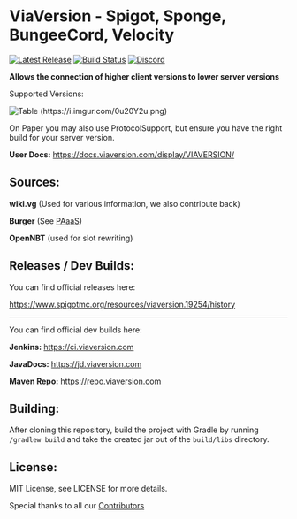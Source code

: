 # ViaVersion - Spigot, Sponge, BungeeCord, Velocity
[![Latest Release](https://img.shields.io/github/v/release/ViaVersion/ViaVersion)](https://viaversion.com)
[![Build Status](https://travis-ci.com/ViaVersion/ViaVersion.svg?branch=master)](https://travis-ci.com/ViaVersion/ViaVersion)
[![Discord](https://img.shields.io/badge/chat-on%20discord-blue.svg)](https://viaversion.com/discord)

**Allows the connection of higher client versions to lower server versions**

Supported Versions:

![Table (https://i.imgur.com/0u20Y2u.png)](https://i.imgur.com/0u20Y2u.png)

On Paper you may also use ProtocolSupport, but ensure you have the right build for your server version.

**User Docs:** https://docs.viaversion.com/display/VIAVERSION/




Sources:
--------
**wiki.vg** (Used for various information, we also contribute back)

**Burger** (See [PAaaS](https://github.com/Matsv/Paaas))

**OpenNBT** (used for slot rewriting)



Releases / Dev Builds:
--------
You can find official releases here:

https://www.spigotmc.org/resources/viaversion.19254/history


----------

You can find official dev builds here:

**Jenkins:** https://ci.viaversion.com

**JavaDocs:** https://jd.viaversion.com

**Maven Repo:** https://repo.viaversion.com

Building:
--------

After cloning this repository, build the project with Gradle by running `/gradlew build` and take the created jar out of the `build/libs` directory.

License:
--------

MIT License, see LICENSE for more details.


Special thanks to all our [Contributors](https://github.com/ViaVersion/ViaVersion/graphs/contributors)
